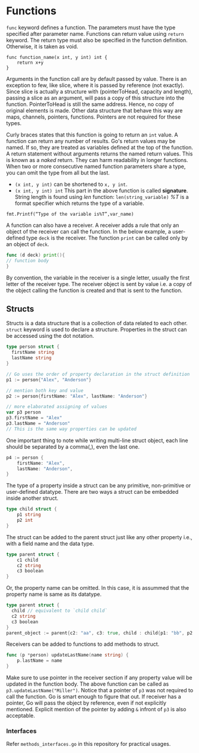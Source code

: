 # Functions

`func` keyword defines a function. The parameters must have the type specified after parameter name. Functions can
return value using `return` keyword. The return type must also be specified in the function definition. Otherwise, it is
taken as void.

```
func function_name(x int, y int) int {
	return x+y
}
```
Arguments in the function call are by default passed by value. 
There is an exception to few, like slice, where it is passed by reference (not exactly).
Since slice is actually a structure with (pointerToHead, capacity and length), passing a slice as an argument, will
pass a copy of this structure into the function. PointerToHead is still the same address. Hence, no copy of original elements
is made. Other data structure that behave this way are maps, channels, pointers, functions. Pointers are not required
for these types.

Curly braces states that this function is going to return an `int` value. A function can return any
number of results. Go's return values may be named. If so, they are treated as variables defined at the top of the
function. A return statement without arguments returns the named return values. This is known as a _naked_ return. They
can harm readability in longer functions.  
When two or more consecutive named function parameters share a type, you can omit the type from all but the last.

* `(x int, y int)` can be shortened to `x, y int`.
* `(x int, y int) int` This part in the above function is called **signature**. String length is found using *len*
  function: `len(string_variable)`
  _%T_ is a format specifier which returns the type of a variable.

```
fmt.Printf(“Type of the variable is%T”,var_name)
```

A function can also have a receiver. A receiver adds a rule that only an object of the receiver can call the function.
In the below example, a user-defined type `deck` is the receiver. The function `print` can be called only by an object
of `deck`.

```go
func (d deck) print(){
// function body
}
```

By convention, the variable in the receiver is a single letter, usually the first letter of the receiver type. The receiver
object is sent by value i.e. a copy of the object calling the function is created and that is sent to the function. 

## Structs

Structs is a data structure that is a collection of data related to each other. `struct` keyword is used to declare a
structure. Properties in the struct can be accessed using the dot notation.

```go
type person struct {
  firstName string
  lastName string
}

// Go uses the order of property declaration in the struct definition
p1 := person{"Alex", "Anderson"}

// mention both key and value
p2 := person{firstName: "Alex", lastName: "Anderson"}

// more elaborated assigning of values
var p3 person
p3.firstName = "Alex"
p3.lastName = "Anderson"
// This is the same way properties can be updated
```

One important thing
to note while writing multi-line struct object, each line should be separated by a comma(,), even the last one.
```go
p4 := person {
	firstName: "Alex",
	lastName: "Anderson",
}
```

The type of a property inside a struct can be any primitive, non-primitive or user-defined datatype. There are two ways a 
struct can be embedded inside another struct.
```go
type child struct {
	p1 string
	p2 int
}
```
The struct can be added to the parent struct just like any other property i.e., with a field name and the data type.
```go
type parent struct {
	c1 child
	c2 string
	c3 boolean
}
```
Or, the property name can be omitted. In this case, it is assummed that the property name is same as its datatype.
```go
type parent struct {
  child // equivalent to `child child`
  c2 string
  c3 boolean
}
parent_object := parent{c2: "aa", c3: true, child : child{p1: "bb", p2: 10}}
```

Receivers can be added to functions to add methods to struct.
```go
func (p *person) updateLastName(name string) {
	p.lastName = name
}
```

Make sure to use pointer in the receiver section if any property value will be updated in the function body. The above
function can be called as `p3.updateLastName("Miller")`. Notice that a pointer of `p3` was not required to call the function.
Go is smart enough to figure that out. If receiver has a pointer, Go will pass the object by reference, even if not explicitly 
mentioned. Explicit mention of the pointer by adding `&` infront of `p3` is also acceptable.

### Interfaces

Refer `methods_interfaces.go` in this repository for practical usages.

